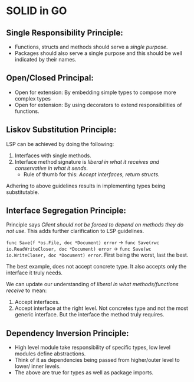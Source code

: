 # SOLID in GO

## Single Responsibility Principle:
- Functions, structs and methods should serve a _single purpose_.
- Packages should also serve a single purpose and this should be well indicated by their names.

## Open/Closed Principal:
- Open for extension: By embedding simple types to compose more complex types
- Open for extension: By using decorators to extend responsibilities of functions.

## Liskov Substitution Principle:
LSP can be achieved by doing the following:
1. Interfaces with single methods. 
2. Interface method signature is _liberal in what it receives and conservative in what it sends_.
    - Rule of thumb for this: _Accept interfaces, return structs._

Adhering to above guidelines results in implementing types being substitutable.

## Interface Segregation Principle: 
Principle says _Client should not be forced to depend on methods they do not use_. This adds further clarification to LSP guidelines. 

`func Save(f *os.File, doc *Document) error` -> `func Save(rwc io.ReadWriteCloser, doc *Document) error` -> `func Save(wc io.WriteCloser, doc *Document) error`. First being the worst, last the best.

The best example, does not accept concrete type. It also accepts only the interface it truly needs.

We can update our understanding of _liberal in what methods/functions receive_ to mean:
1. Accept interfaces.
2. Accept interface at the right level. Not concretes type and not the most generic interface. But the interface the method truly requires.

## Dependency Inversion Principle:
- High level module take responsibility of specific types, low level modules define abstractions. 
- Think of it as dependencies being passed from higher/outer level to lower/ inner levels.
- The above are true for types as well as package imports.


